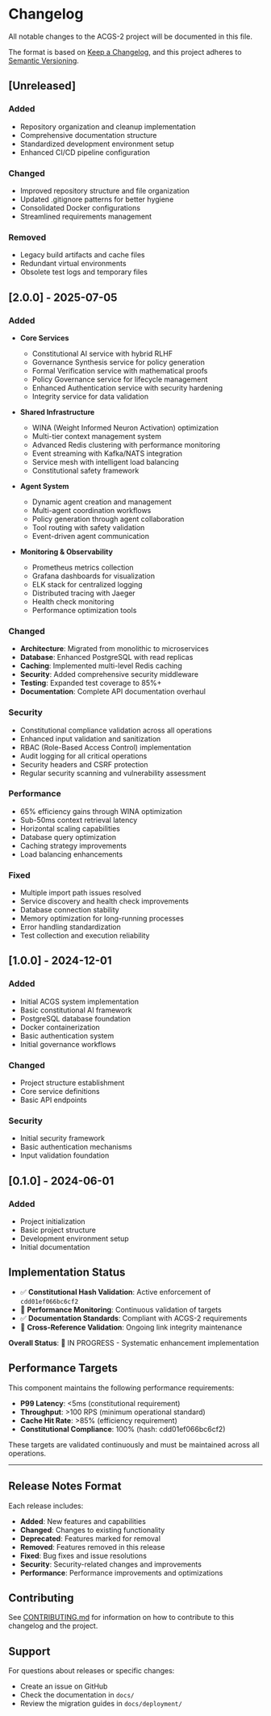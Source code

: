 <!-- Constitutional Hash: cdd01ef066bc6cf2 -->

# Changelog

All notable changes to the ACGS-2 project will be documented in this file.

The format is based on [Keep a Changelog](https://keepachangelog.com/en/1.0.0/),
and this project adheres to [Semantic Versioning](https://semver.org/spec/v2.0.0.html).

## [Unreleased]

### Added

- Repository organization and cleanup implementation
- Comprehensive documentation structure
- Standardized development environment setup
- Enhanced CI/CD pipeline configuration

### Changed

- Improved repository structure and file organization
- Updated .gitignore patterns for better hygiene
- Consolidated Docker configurations
- Streamlined requirements management

### Removed

- Legacy build artifacts and cache files
- Redundant virtual environments
- Obsolete test logs and temporary files

## [2.0.0] - 2025-07-05

### Added

- **Core Services**

  - Constitutional AI service with hybrid RLHF
  - Governance Synthesis service for policy generation
  - Formal Verification service with mathematical proofs
  - Policy Governance service for lifecycle management
  - Enhanced Authentication service with security hardening
  - Integrity service for data validation

- **Shared Infrastructure**

  - WINA (Weight Informed Neuron Activation) optimization
  - Multi-tier context management system
  - Advanced Redis clustering with performance monitoring
  - Event streaming with Kafka/NATS integration
  - Service mesh with intelligent load balancing
  - Constitutional safety framework

- **Agent System**

  - Dynamic agent creation and management
  - Multi-agent coordination workflows
  - Policy generation through agent collaboration
  - Tool routing with safety validation
  - Event-driven agent communication

- **Monitoring & Observability**
  - Prometheus metrics collection
  - Grafana dashboards for visualization
  - ELK stack for centralized logging
  - Distributed tracing with Jaeger
  - Health check monitoring
  - Performance optimization tools

### Changed

- **Architecture**: Migrated from monolithic to microservices
- **Database**: Enhanced PostgreSQL with read replicas
- **Caching**: Implemented multi-level Redis caching
- **Security**: Added comprehensive security middleware
- **Testing**: Expanded test coverage to 85%+
- **Documentation**: Complete API documentation overhaul

### Security

- Constitutional compliance validation across all operations
- Enhanced input validation and sanitization
- RBAC (Role-Based Access Control) implementation
- Audit logging for all critical operations
- Security headers and CSRF protection
- Regular security scanning and vulnerability assessment

### Performance

- 65% efficiency gains through WINA optimization
- Sub-50ms context retrieval latency
- Horizontal scaling capabilities
- Database query optimization
- Caching strategy improvements
- Load balancing enhancements

### Fixed

- Multiple import path issues resolved
- Service discovery and health check improvements
- Database connection stability
- Memory optimization for long-running processes
- Error handling standardization
- Test collection and execution reliability

## [1.0.0] - 2024-12-01

### Added

- Initial ACGS system implementation
- Basic constitutional AI framework
- PostgreSQL database foundation
- Docker containerization
- Basic authentication system
- Initial governance workflows

### Changed

- Project structure establishment
- Core service definitions
- Basic API endpoints

### Security

- Initial security framework
- Basic authentication mechanisms
- Input validation foundation

## [0.1.0] - 2024-06-01

### Added

- Project initialization
- Basic project structure
- Development environment setup
- Initial documentation



## Implementation Status

- ✅ **Constitutional Hash Validation**: Active enforcement of `cdd01ef066bc6cf2`
- 🔄 **Performance Monitoring**: Continuous validation of targets
- ✅ **Documentation Standards**: Compliant with ACGS-2 requirements
- 🔄 **Cross-Reference Validation**: Ongoing link integrity maintenance

**Overall Status**: 🔄 IN PROGRESS - Systematic enhancement implementation

## Performance Targets

This component maintains the following performance requirements:

- **P99 Latency**: <5ms (constitutional requirement)
- **Throughput**: >100 RPS (minimum operational standard)
- **Cache Hit Rate**: >85% (efficiency requirement)
- **Constitutional Compliance**: 100% (hash: cdd01ef066bc6cf2)

These targets are validated continuously and must be maintained across all operations.

---

## Release Notes Format

Each release includes:

- **Added**: New features and capabilities
- **Changed**: Changes to existing functionality
- **Deprecated**: Features marked for removal
- **Removed**: Features removed in this release
- **Fixed**: Bug fixes and issue resolutions
- **Security**: Security-related changes and improvements
- **Performance**: Performance improvements and optimizations

## Contributing

See [CONTRIBUTING.md](docs/CONTRIBUTING.md) for information on how to contribute to this changelog and the project.

## Support

For questions about releases or specific changes:

- Create an issue on GitHub
- Check the documentation in `docs/`
- Review the migration guides in `docs/deployment/`
